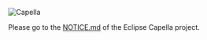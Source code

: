 ![Capella](https://raw.githubusercontent.com/wiki/eclipse/capella/images/logo_capella_200.png)

Please go to the [NOTICE.md](https://github.com/eclipse/capella/NOTICE.md) of the Eclipse Capella project.
